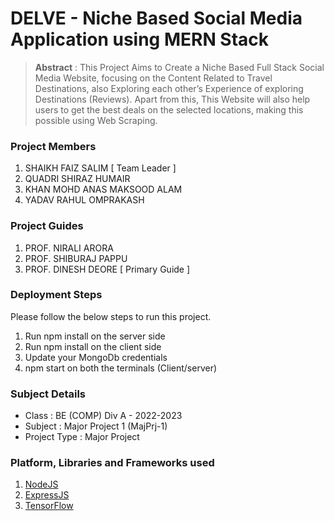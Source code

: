 # DELVE - Niche Based Social Media Application using MERN Stack

> **Abstract** : This Project Aims to Create a Niche Based Full Stack Social Media Website, focusing on the Content Related to Travel Destinations, also Exploring each other’s Experience of exploring Destinations (Reviews).
Apart from this, This Website will also help users to get the best deals on the selected locations, making this possible using Web Scraping.

### Project Members
1. SHAIKH FAIZ SALIM  [ Team Leader ] 
2. QUADRI SHIRAZ HUMAIR 
3. KHAN MOHD ANAS MAKSOOD ALAM 
4. YADAV RAHUL OMPRAKASH 

### Project Guides
1. PROF. NIRALI ARORA 
2. PROF. SHIBURAJ PAPPU 
3. PROF. DINESH DEORE  [ Primary Guide ] 

### Deployment Steps
Please follow the below steps to run this project.
1. Run npm install on the server side
2. Run npm install on the client side
3. Update your MongoDb credentials
3. npm start on both the terminals (Client/server)

### Subject Details
- Class : BE (COMP) Div A - 2022-2023
- Subject : Major Project 1 (MajPrj-1)
- Project Type : Major Project

### Platform, Libraries and Frameworks used
1. [NodeJS](https://nodejs.org)
2. [ExpressJS](https://expressjs.org)
3. [TensorFlow](https://tensorflowjs.com)
